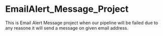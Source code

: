 # EmailAlert_Message_Project
This is Email Alert Message project 
when our pipeline will be failed due to any reasone it will send a message on given email address. 
